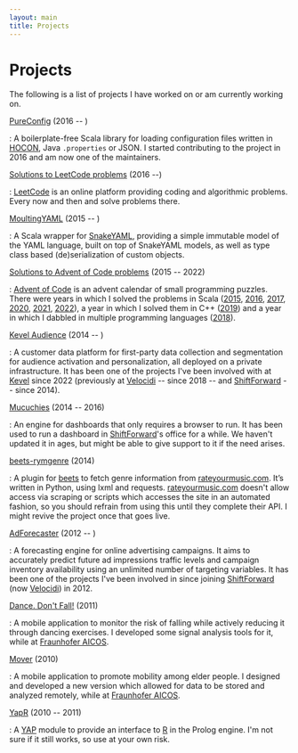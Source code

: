```yaml
---
layout: main
title: Projects
---
```


# Projects

The following is a list of projects I have worked on or am currently working on.

[PureConfig](https://github.com/pureconfig/pureconfig) (2016 -- )

: A boilerplate-free Scala library for loading configuration files written in
[HOCON][hocon], Java `.properties` or JSON. I started contributing to the
project in 2016 and am now one of the maintainers.

[Solutions to LeetCode problems](https://github.com/jcazevedo/leetcode/) (2016 --)

: [LeetCode][leetcode] is an online platform providing coding and algorithmic
problems. Every now and then and solve problems there.

[MoultingYAML](https://github.com/jcazevedo/moultingyaml) (2015 -- )

: A Scala wrapper for [SnakeYAML][snakeyaml], providing a simple immutable model
of the YAML language, built on top of SnakeYAML models, as well as type class
based (de)serialization of custom objects.

[Solutions to Advent of Code problems](https://github.com/jcazevedo/advent-of-code) (2015 -- 2022)

: [Advent of Code](https://adventofcode.com/) is an advent calendar of small
programming puzzles. There were years in which I solved the problems in Scala
([2015](https://github.com/jcazevedo/advent-of-code/tree/master/2015),
[2016](https://github.com/jcazevedo/advent-of-code/tree/master/2016),
[2017](https://github.com/jcazevedo/advent-of-code/tree/master/2017),
[2020](https://github.com/jcazevedo/advent-of-code/tree/master/2020),
[2021](https://github.com/jcazevedo/advent-of-code/tree/master/2021/scala),
[2022](https://github.com/jcazevedo/advent-of-code/tree/master/2022)), a year in
which I solved them in C++
([2019](https://github.com/jcazevedo/advent-of-code/tree/master/2019)) and a
year in which I dabbled in multiple programming languages
([2018](https://github.com/jcazevedo/advent-of-code/tree/master/2018)).

[Kevel Audience](https://www.kevel.com/audience) (2014 -- )

: A customer data platform for first-party data collection and segmentation for
audience activation and personalization, all deployed on a private
infrastructure. It has been one of the projects I've been involved with at
[Kevel][kevel] since 2022 (previously at [Velocidi][velocidi] -- since 2018 --
and [ShiftForward][sf] -- since 2014).

[Mucuchies](https://github.com/ShiftForward/mucuchies) (2014 -- 2016)

: An engine for dashboards that only requires a browser to run. It has been used
to run a dashboard in [ShiftForward][sf]'s office for a while. We haven't
updated it in ages, but might be able to give support to it if the need arises.

[beets-rymgenre](https://github.com/jcazevedo/beets-rymgenre) (2014)

: A plugin for [beets][beets] to fetch genre information from
[rateyourmusic.com][rym]. It’s written in Python, using lxml and requests.
[rateyourmusic.com][rym] doesn't allow access via scraping or scripts which
accesses the site in an automated fashion, so you should refrain from using this
until they complete their API. I might revive the project once that goes live.

[AdForecaster](https://www.adforecaster.com/) (2012 -- )

: A forecasting engine for online advertising campaigns. It aims to accurately
predict future ad impressions traffic levels and campaign inventory availability
using an unlimited number of targeting variables. It has been one of the
projects I've been involved in since joining [ShiftForward][sf] (now
[Velocidi][velocidi]) in 2012.

[Dance. Don't Fall!](http://dancedontfall.projects.fraunhofer.pt/) (2011)

: A mobile application to monitor the risk of falling while actively reducing it
through dancing exercises. I developed some signal analysis tools for it, while
at [Fraunhofer AICOS][fhp].

[Mover](http://mover.projects.fraunhofer.pt/) (2010)

: A mobile application to promote mobility among elder people. I designed and
developed a new version which allowed for data to be stored and analyzed
remotely, while at [Fraunhofer AICOS][fhp].

[YapR](https://github.com/jcazevedo/YapR) (2010 -- 2011)

: A [YAP][yap] module to provide an interface to [R][r] in the Prolog engine.
I'm not sure if it still works, so use at your own risk.

[beets]: https://beets.readthedocs.io/
[fhp]: https://www.aicos.fraunhofer.pt/
[hocon]: https://github.com/lightbend/config/blob/master/HOCON.md#hocon-human-optimized-config-object-notation
[kevel]: https://www.kevel.com/
[leetcode]: https://leetcode.com/
[r]: https://www.r-project.org/
[rym]: https://rateyourmusic.com/
[sf]: https://www.shiftforward.eu/
[snakeyaml]: https://bitbucket.org/snakeyaml/snakeyaml
[velocidi]: https://www.velocidi.com/
[yap]: https://www.dcc.fc.up.pt/~vsc/yap/
